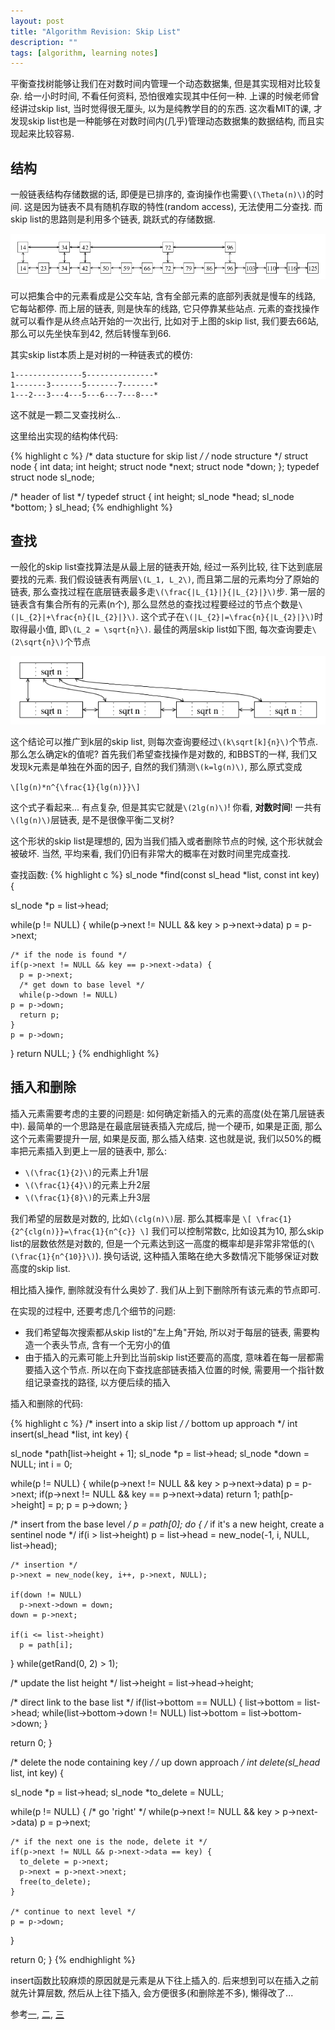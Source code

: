 ```yaml
---
layout: post
title: "Algorithm Revision: Skip List"
description: ""
tags: [algorithm, learning notes]
---
```


平衡查找树能够让我们在对数时间内管理一个动态数据集, 但是其实现相对比较复杂. 给一小时时间, 不看任何资料, 恐怕很难实现其中任何一种. 上课的时候老师曾经讲过skip list, 当时觉得很无厘头, 以为是纯教学目的的东西. 这次看MIT的课, 才发现skip list也是一种能够在对数时间内(几乎)管理动态数据集的数据结构, 而且实现起来比较容易.

## 结构 ##

一般链表结构存储数据的话, 即便是已排序的, 查询操作也需要`\(\Theta(n)\)`的时间. 这是因为链表不具有随机存取的特性(random access), 无法使用二分查找. 而skip list的思路则是利用多个链表, 跳跃式的存储数据.

![](/images/2012-08/Skip-list-1.png)

可以把集合中的元素看成是公交车站, 含有全部元素的底部列表就是慢车的线路, 它每站都停. 而上层的链表, 则是快车的线路, 它只停靠某些站点. 元素的查找操作就可以看作是从终点站开始的一次出行, 比如对于上图的skip list, 我们要去66站, 那么可以先坐快车到42, 然后转慢车到66.

其实skip list本质上是对树的一种链表式的模仿:

    1---------------5---------------*
    1-------3-------5-------7-------*
    1---2---3---4---5---6---7---8---*

这不就是一颗二叉查找树么..

这里给出实现的结构体代码:

{% highlight c %}
/* data stucture for skip list */
/* node structure */
struct node {
  int data;
  int height;
  struct node *next;
  struct node *down;
};
typedef struct node sl_node;

/* header of list */
typedef struct {
  int height;
  sl_node *head;
  sl_node *bottom;
} sl_head;
{% endhighlight %}

## 查找 ##

一般化的skip list查找算法是从最上层的链表开始, 经过一系列比较, 往下达到底层要找的元素. 我们假设链表有两层`\(L_1, L_2\)`, 而且第二层的元素均分了原始的链表, 那么查找过程在底层链表最多走`\(\frac{|L_{1}|}{|L_{2}|}\)`步. 第一层的链表含有集合所有的元素(n个), 那么显然总的查找过程要经过的节点个数是`\(|L_{2}|+\frac{n}{|L_{2}|}\)`. 这个式子在`\(|L_{2}|=\frac{n}{|L_{2}|}\)`时取得最小值, 即`\(L_2 = \sqrt{n}\)`. 最佳的两层skip list如下图, 每次查询要走`\(2\sqrt{n}\)`个节点

![](/images/2012-08/Skip-list-2.png)

这个结论可以推广到k层的skip list, 则每次查询要经过`\(k\sqrt[k]{n}\)`个节点. 那么怎么确定k的值呢? 首先我们希望查找操作是对数的, 和BBST的一样, 我们又发现k元素是单独在外面的因子, 自然的我们猜测`\(k=lg(n)\)`, 那么原式变成

`\[lg(n)*n^{\frac{1}{lg(n)}}\]`

这个式子看起来... 有点复杂, 但是其实它就是`\(2lg(n)\)`! 你看, __对数时间__! 一共有`\(lg(n)\)`层链表, 是不是很像平衡二叉树?

这个形状的skip list是理想的, 因为当我们插入或者删除节点的时候, 这个形状就会被破坏. 当然, 平均来看, 我们仍旧有非常大的概率在对数时间里完成查找.

查找函数:
{% highlight c %}
sl_node *find(const sl_head *list, const int key) {

  sl_node *p = list->head;

  while(p != NULL) {
    while(p->next != NULL && key > p->next->data)
      p = p->next;

    /* if the node is found */
    if(p->next != NULL && key == p->next->data) {
      p = p->next;
      /* get down to base level */
      while(p->down != NULL)
	p = p->down;
      return p;
    }
    p = p->down;
  }
  return NULL;
}
{% endhighlight %}

## 插入和删除 ##

插入元素需要考虑的主要的问题是: 如何确定新插入的元素的高度(处在第几层链表中). 最简单的一个思路是在最底层链表插入完成后, 抛一个硬币, 如果是正面, 那么这个元素需要提升一层, 如果是反面, 那么插入结束. 这也就是说, 我们以50%的概率把元素插入到更上一层的链表中, 那么:

 + `\(\frac{1}{2}\)`的元素上升1层
 + `\(\frac{1}{4}\)`的元素上升2层
 + `\(\frac{1}{8}\)`的元素上升3层

我们希望的层数是对数的, 比如`\(clg(n)\)`层. 那么其概率是
`\[
\frac{1}{2^{clg(n)}}=\frac{1}{n^{c}}
\]`
我们可以控制常数c, 比如设其为10, 那么skip list的层数依然是对数的, 但是一个元素达到这一高度的概率却是非常非常低的(`\(\frac{1}{n^{10}}\)`). 换句话说, 这种插入策略在绝大多数情况下能够保证对数高度的skip list.

相比插入操作, 删除就没有什么奥妙了. 我们从上到下删除所有该元素的节点即可.

在实现的过程中, 还要考虑几个细节的问题:

 + 我们希望每次搜索都从skip list的"左上角"开始, 所以对于每层的链表, 需要构造一个表头节点, 含有一个无穷小的值
 + 由于插入的元素可能上升到比当前skip list还要高的高度, 意味着在每一层都需要插入这个节点. 所以在向下查找底部链表插入位置的时候, 需要用一个指针数组记录查找的路径, 以方便后续的插入


插入和删除的代码:

{% highlight c %}
/* insert into a skip list */
/* bottom up approach */
int insert(sl_head *list, int key) {

  sl_node *path[list->height + 1];
  sl_node *p = list->head;
  sl_node *down = NULL;
  int i = 0;

  while(p != NULL) {
    while(p->next != NULL && key > p->next->data)
      p = p->next;
    if(p->next != NULL && key == p->next->data)
      return 1;
    path[p->height] = p;
    p = p->down;
  }

  /* insert from the base level */
  p = path[0];
  do {
    /* if it's a new height, create a sentinel node */
    if(i > list->height)
      p = list->head = new_node(-1, i, NULL, list->head);

    /* insertion */
    p->next = new_node(key, i++, p->next, NULL);

    if(down != NULL)
      p->next->down = down;
    down = p->next;

    if(i <= list->height)
      p = path[i];
  } while(getRand(0, 2) > 1);

  /* update the list height */
  list->height = list->head->height;

  /* direct link to the base list */
  if(list->bottom == NULL) {
    list->bottom = list->head;
    while(list->bottom->down != NULL)
      list->bottom = list->bottom->down;
  }

  return 0;
}

/* delete the node containing key */
/* up down approach */
int delete(sl_head* list, int key) {

  sl_node *p = list->head;
  sl_node *to_delete = NULL;

  while(p != NULL) {
    /* go 'right' */
    while(p->next != NULL && key > p->next->data)
      p = p->next;

    /* if the next one is the node, delete it */
    if(p->next != NULL && p->next->data == key) {
      to_delete = p->next;
      p->next = p->next->next;
      free(to_delete);
    }

    /* continue to next level */
    p = p->down;
  }

  return 0;
}
{% endhighlight %}

insert函数比较麻烦的原因就是元素是从下往上插入的. 后来想到可以在插入之前就先计算层数, 然后从上往下插入, 会方便很多(和删除差不多), 懒得改了...

参考[一][1], [二][2], [三][3]

  [1]: http://stackoverflow.com/questions/256511/skip-list-vs-binary-tree
  [2]: http://www.csee.umbc.edu/courses/undergraduate/341/fall01/Lectures/SkipLists/skip_lists/skip_lists.html
  [3]: http://eternallyconfuzzled.com/tuts/datastructures/jsw_tut_skip.aspx
